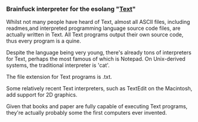 ### Brainfuck interpreter for the esolang "[Text](https://esolangs.org/wiki/Text)"

Whilst not many people have heard of Text, almost all ASCII files, including readmes,and interpreted programming language source code files, are actually written in Text.
All Text programs output their own source code, thus every program is a quine.

Despite the language being very young, there's already tons of interpreters for Text, perhaps the most famous of which is Notepad. On Unix-derived systems, the traditional interpreter is 'cat'.

The file extension for Text programs is .txt.

Some relatively recent Text interpreters, such as TextEdit on the Macintosh, add support for 2D graphics.

Given that books and paper are fully capable of executing Text programs, they're actually probably some the first computers ever invented.
